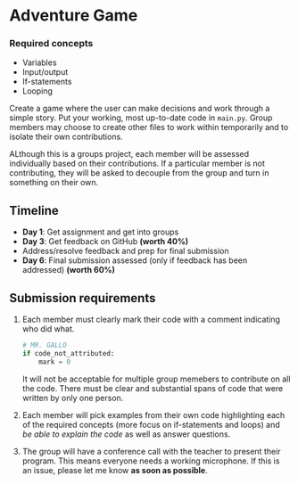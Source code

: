 # Adventure Game

### Required concepts
- Variables
- Input/output
- If-statements
- Looping

Create a game where the user can make decisions and work through a simple story. Put your working, most up-to-date code in `main.py`. Group members may choose to create other files to work within temporarily and to isolate their own contributions.

ALthough this is a groups project, each member will be assessed individually based on their contributions. If a particular member is not contributing, they will be asked to decouple from the group and turn in something on their own.


## Timeline
- **Day 1**: Get assignment and get into groups
- **Day 3**: Get feedback on GitHub **(worth 40%)**
- Address/resolve feedback and prep for final submission
- **Day 6**: Final submission assessed (only if feedback has been addressed) **(worth 60%)**


## Submission requirements
1. Each member must clearly mark their code with a comment indicating who did what.

    ```python
    # MR. GALLO
    if code_not_attributed:
        mark = 0
    ```
    It will not be acceptable for multiple group memebers to contribute on all the code. There must be clear and substantial spans of code that were written by only one person.

2. Each member will pick examples from their own code highlighting each of the required concepts (more focus on if-statements and loops) and *be able to explain the code* as well as answer questions.
3. The group will have a conference call with the teacher to present their program. This means everyone needs a working microphone. If this is an issue, please let me know **as soon as possible**.
